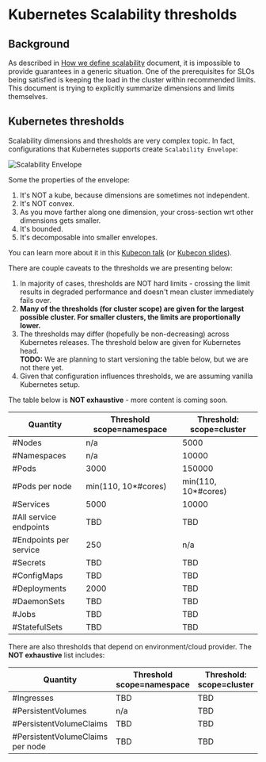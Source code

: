 # Kubernetes Scalability thresholds

## Background

As described in [How we define scalability] document, it is impossible
to provide guarantees in a generic situation. One of the prerequisites
for SLOs being satisfied is keeping the load in the cluster within
recommended limits. This document is trying to explicitly summarize
dimensions and limits themselves.

[How we define scalability]: https://github.com/kubernetes/community/blob/master/sig-scalability/slos/slos.md#how-we-define-scalability

## Kubernetes thresholds

Scalability dimensions and thresholds are very complex topic. In fact,
configurations that Kubernetes supports create `Scalability Envelope`:

![Scalability Envelope](./scalability-envelope.png)

Some the properties of the envelope:
1. It's NOT a kube, because dimensions are sometimes not independent.
1. It's NOT convex.
1. As you move farther along one dimension, your cross-section wrt other
   dimensions gets smaller.
1. It's bounded.
1. It's decomposable into smaller envelopes.

You can learn more about it in this [Kubecon talk] (or [Kubecon slides]).

There are couple caveats to the thresholds we are presenting below:
1. In majority of cases, thresholds are NOT hard limits - crossing
   the limit results in degraded performance and doesn't mean cluster
   immediately fails over.
1. **Many of the thresholds (for cluster scope) are given for the largest
   possible cluster. For smaller clusters, the limits are proportionally
   lower.**
1. The thresholds may differ (hopefully be non-decreasing) across Kubernetes
   releases. The threshold below are given for Kubernetes head. <br/>
   **TODO:** We are planning to start versioning the table below, but we
   are not there yet.
1. Given that configuration influences thresholds, we are assuming vanilla
   Kubernetes setup.

The table below is **NOT exhaustive** - more content is coming soon.

| Quantity               | Threshold scope=namespace | Threshold: scope=cluster |
|------------------------|---------------------------|--------------------------|
| #Nodes                 | n/a                       | 5000                     |
| #Namespaces            | n/a                       | 10000                    |
| #Pods                  | 3000                      | 150000                   |
| #Pods per node         | min(110, 10*#cores)       | min(110, 10*#cores)      |
| #Services              | 5000                      | 10000                    |
| #All service endpoints | TBD                       | TBD                      |
| #Endpoints per service | 250                       | n/a                      |
| #Secrets               | TBD                       | TBD                      |
| #ConfigMaps            | TBD                       | TBD                      |
| #Deployments           | 2000                      | TBD                      |
| #DaemonSets            | TBD                       | TBD                      |
| #Jobs                  | TBD                       | TBD                      |
| #StatefulSets          | TBD                       | TBD                      |

There are also thresholds that depend on environment/cloud provider. The **NOT
exhaustive** list includes:

| Quantity                         | Threshold scope=namespace | Threshold: scope=cluster |
|----------------------------------|---------------------------|--------------------------|
| #Ingresses                       | TBD                       | TBD                      |
| #PersistentVolumes               | n/a                       | TBD                      |
| #PersistentVolumeClaims          | TBD                       | TBD                      |
| #PersistentVolumeClaims per node | TBD                       | TBD                      |


[Kubecon slides]: https://docs.google.com/presentation/d/1aWjxpY4YJ4KJQUTqaVHdR4sbhwqDiW30EF4_hGCc-gI
[Kubecon talk]: https://www.youtube.com/watch?v=t_Ww6ELKl4Q
